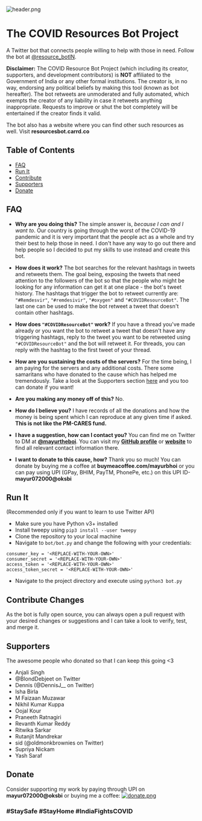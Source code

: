 ![header.png](https://i.ibb.co/0Y0f1DR/e-03.png)

# The COVID Resources Bot Project

A Twitter bot that connects people willing to help with those in need. Follow the bot at [@resource_botIN](https://twitter.com/resource_botIN).

**Disclaimer:** The COVID Resource Bot Project (which including its creator, supporters, and development contributors) is **NOT** affiliated to the Government of India or any other formal institutions. The creator is, in no way, endorsing any political beliefs by making this tool (known as bot hereafter). The bot retweets are unmoderated and fully automated, which exempts the creator of any liability in case it retweets anything inappropriate. Requests to improve or shut the bot completely will be entertained if the creator finds it valid.

The bot also has a website where you can find other such resources as well. Visit **resourcesbot.carrd.co**

## Table of Contents  
- [FAQ](#faq)  
- [Run It](#run-it)
- [Contribute](#contribute-changes)
- [Supporters](#supporters)
- [Donate](#donate)

## FAQ
- **Why are you doing this?**
The simple answer is, *because I can and I want to*. Our country is going through the worst of the COVID-19 pandemic and it is very important that the people act as a whole and try their best to help those in need. I don't have any way to go out there and help people so I decided to put my skills to use instead and create this bot.

- **How does it work?**
The bot searches for the relevant hashtags in tweets and retweets them. The goal being, exposing the tweets that need attention to the followers of the bot so that the people who might be looking for any information can get it at one place - the bot's tweet history. The hashtags that trigger the bot to retweet currently are: `"#Remdesvir"`, `"#remdesivir"`, `"#oxygen"` and `"#COVIDResourceBot"`. The last one can be used to make the bot retweet a tweet that doesn't contain other hashtags.

- **How does `"#COVIDResourceBot"` work?**
If you have a thread you've made already or you want the bot to retweet a tweet that doesn't have any triggering hashtags, reply to the tweet you want to be retweeted using `"#COVIDResourceBot"` and the bot will retweet it. For threads, you can reply with the hashtag to the first tweet of your thread.

- **How are you sustaining the costs of the servers?**
For the time being, I am paying for the servers and any additional costs. There some samaritans who have donated to the cause which has helped me tremendously. Take a look at the Supporters section [here](#supporters) and you too can donate if you want!

- **Are you making any money off of this?**
No.

- **How do I believe you?**
I have records of all the donations and how the money is being spent which I can reproduce at any given time if asked. **This is not like the PM-CARES fund.**

- **I have a suggestion, how can I contact you?**
You can find me on Twitter to DM at [**@mayurtheboi**](https://twitter.com/mayurtheboi). You can visit my [**GitHub profile**](https://github.com/Mayur57) or [**website**](http://mayurbhoi.com) to find all relevant contact information there.

- **I want to donate to this cause, how?**
Thank you so much! You can donate by buying me a coffee at **buymeacoffee.com/mayurbhoi** or you can pay using UPI (GPay, BHIM, PayTM, PhonePe, etc.) on this UPI ID- **mayur072000@oksbi**

## Run It
(Recommended only if you want to learn to use Twitter API)
- Make sure you have Python v3+ installed
- Install tweepy using ```pip3 install --user tweepy```
- Clone the repository to your local machine
- Navigate to ```bot/bot.py``` and change the following with your credentials:
```
consumer_key = '<REPLACE-WITH-YOUR-OWN>'
consumer_secret = '<REPLACE-WITH-YOUR-OWN>'
access_token = '<REPLACE-WITH-YOUR-OWN>'
access_token_secret = '<REPLACE-WITH-YOUR-OWN>'
```
- Navigate to the project directory and execute using ```python3 bot.py```

## Contribute Changes
As the bot is fully open source, you can always open a pull request with your desired changes or suggestions and I can take a look to verify, test, and merge it.

## Supporters
The awesome people who donated so that I can keep this going <3

- Anjali Singh
- @BlondDebjeet on Twitter
- Dennis (@DennisJ__ on Twitter)
- Isha Birla
- M Faizaan Muzawar
- Nikhil Kumar Kuppa
- Oojal Kour
- Praneeth Ratnagiri
- Revanth Kumar Reddy
- Ritwika Sarkar
- Rutanjit Mandrekar
- sid (@oldmonkbrownies on Twitter)
- Supriya Nickam
- Yash Saraf

## Donate
Consider supporting my work by paying through UPI on **mayur072000@oksbi** or buying me a coffee:
[![donate.png](https://i.ibb.co/YphMsy5/download.jpg)](https://www.buymeacoffee.com/mayurbhoi)

### #StaySafe #StayHome #IndiaFightsCOVID
